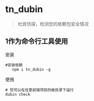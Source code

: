 
# tn_dubin
> 杜宾侦探，检测您的依赖包安全情况
## 1作为命令行工具使用
安装
```shell
#安装依赖
   npm i tn_dubin -g
```
使用
```shell
# 您可以在任意前端项目的根目录下运行
dubin check 

```